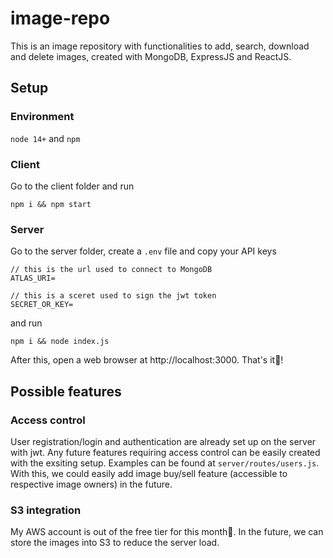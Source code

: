 # image-repo
This is an image repository with functionalities to add, search, download and delete images, created with MongoDB, ExpressJS and ReactJS.

## Setup
### Environment
`node 14+` and `npm`

### Client
Go to the client folder and run
```
npm i && npm start
```

### Server
Go to the server folder, create a `.env` file and copy your API keys
```
// this is the url used to connect to MongoDB
ATLAS_URI=

// this is a sceret used to sign the jwt token
SECRET_OR_KEY=
```
and run
```
npm i && node index.js
```

After this, open a web browser at http://localhost:3000. That's it🙂!

## Possible features
### Access control
User registration/login and authentication are already set up on the server with jwt. Any future features requiring access control can be easily created with the exsiting setup. Examples can be found at `server/routes/users.js`. With this, we could easily add image buy/sell feature (accessible to respective image owners) in the future.

### S3 integration
My AWS account is out of the free tier for this month🥲. In the future, we can store the images into S3 to reduce the server load.



